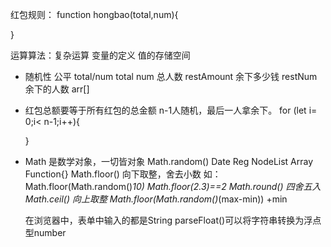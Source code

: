 红包规则：
function hongbao(total,num){

}

运算算法：复杂运算 变量的定义 值的存储空间
- 随机性
  公平 total/num 
  total num 总人数
  restAmount 余下多少钱
  restNum  余下的人数
  arr[]
- 红包总额要等于所有红包的总金额
  n-1人随机，最后一人拿余下。
  for (let i= 0;i< n-1;i++){

  }


- Math 是数学对象，一切皆对象
  Math.random() Date Reg NodeList Array Function{}
  Math.floor()  向下取整，舍去小数 如：  Math.floor(Math.random()*10)  Math.floor(2.3)==2
  Math.round()  四舍五入
  Math.ceil()   向上取整
  Math.floor(Math.random()*(max-min)) +min 

  在浏览器中，表单中输入的都是String
  parseFloat()可以将字符串转换为浮点型number